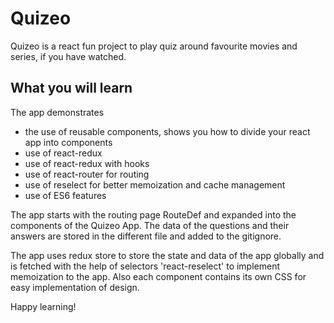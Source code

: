 # Quizeo

Quizeo is a react fun project to play quiz around favourite movies and series, if you have watched.

## What you will learn
The app demonstrates 
- the use of reusable components, shows you how to divide your react app into components
- use of react-redux
- use of react-redux with hooks
- use of react-router for routing
- use of reselect for better memoization and cache management
- use of ES6 features

The app starts with the routing page RouteDef and expanded into the components of the Quizeo App. The data of the questions and their answers are stored in the different file and added to the gitignore. 

The app uses redux store to store the state and data of the app globally and is fetched with the help of selectors 'react-reselect' to implement memoization to the app. Also each component contains its own CSS for easy implementation of design.

Happy learning!